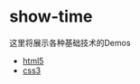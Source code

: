 # show-time

这里将展示各种基础技术的Demos

- [html5](https://howardwzh.github.io/show-time/#/html5)
- [css3](https://howardwzh.github.io/show-time/#/css3)
